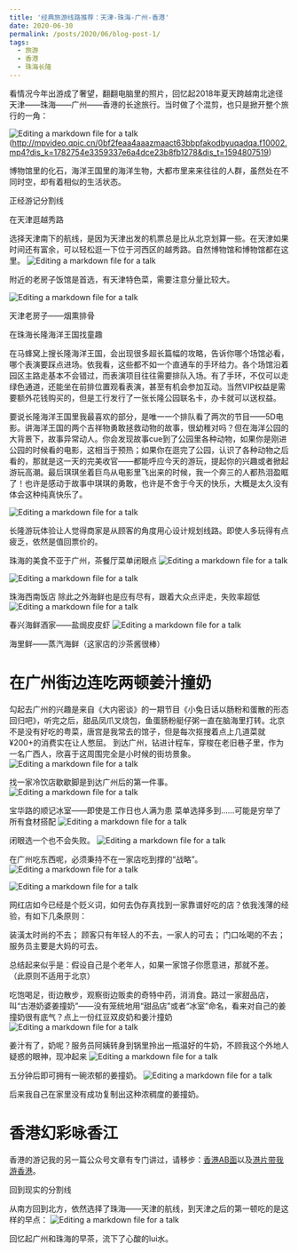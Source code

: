 ```yaml
---
title: '经典旅游线路推荐：天津-珠海-广州-香港'
date: 2020-06-30
permalink: /posts/2020/06/blog-post-1/
tags:
  - 旅游
  - 香港
  - 珠海长隆
---
```




看情况今年出游成了奢望，翻翻电脑里的照片，回忆起2018年夏天跨越南北途径天津——珠海——广州——香港的长途旅行。当时做了个混剪，也只是掀开整个旅行的一角：

![Editing a markdown file for a talk](/images/20200630/1.png)(http://mpvideo.qpic.cn/0bf2feaa4aaazmaact63bbpfakodbyuqadqa.f10002.mp4?dis_k=1782754e3359337e6a4dce23b8fb1278&dis_t=1594807519)


博物馆里的化石，海洋王国里的海洋生物，大都市里来来往往的人群，虽然处在不同时空，却有着相似的生活状态。


正经游记分割线



在天津逛越秀路

选择天津南下的航线，是因为天津出发的机票总是比从北京划算一些。在天津如果时间还有富余，可以轻松逛一下位于河西区的越秀路。自然博物馆和博物馆都在这里。
![Editing a markdown file for a talk](/images/20200630/1.png)

附近的老房子饭馆是首选，有天津特色菜，需要注意分量比较大。

![Editing a markdown file for a talk](/images/20200630/640.png)

天津老房子——烟熏排骨
 
在珠海长隆海洋王国找童趣

在马蜂窝上搜长隆海洋王国，会出现很多超长篇幅的攻略，告诉你哪个场馆必看，哪个表演要踩点进场。依我看，这些都不如一个直通车的手环给力。各个场馆沿着园区主路走基本不会错过，而表演项目往往需要排队入场。有了手环，不仅可以走绿色通道，还能坐在前排位置观看表演，甚至有机会参加互动。当然VIP权益是需要额外花钱购买的，但是工行发行了一张长隆公园联名卡，办卡就可以送权益。

要说长隆海洋王国里我最喜欢的部分，是唯一一个排队看了两次的节目——5D电影。讲海洋王国的两个吉祥物勇敢拯救动物的故事，很幼稚对吗？但在海洋公园的大背景下，故事异常动人。你会发现故事cue到了公园里各种动物，如果你是刚进公园的时候看的电影，这相当于预热；如果你在逛完了公园，认识了各种动物之后看的，那就是这一天的完美收官——都能呼应今天的游玩，提起你的兴趣或者掀起游玩高潮。最后琪琪坐着巨鸟从电影里飞出来的时候，我一个奔三的人都热泪盈眶了！也许是感动于故事中琪琪的勇敢，也许是不舍于今天的快乐，大概是太久没有体会这种纯真快乐了。

![Editing a markdown file for a talk](/images/20200630/640.gif)


长隆游玩体验让人觉得商家是从顾客的角度用心设计规划线路。即使人多玩得有点疲乏，依然是值回票价的。

珠海的美食不亚于广州，茶餐厅菜单闭眼点
![Editing a markdown file for a talk](/images/20200630/640-2.jpeg)


![Editing a markdown file for a talk](/images/20200630/640-3.png)

珠海西南饭店
 除此之外海鲜也是应有尽有，跟着大众点评走，失败率超低
![Editing a markdown file for a talk](/images/20200630/640-3.png)

春兴海鲜酒家——盐焗皮皮虾
![Editing a markdown file for a talk](/images/20200630/640-5.png)

海里鲜——蒸汽海鲜（这家店的沙茶酱很棒）

在广州街边连吃两顿姜汁撞奶
======
勾起去广州的兴趣是来自《大内密谈》的一期节目《小兔日话以肠粉和蛋散的形态回归吧》，听完之后，甜品凤爪叉烧包，鱼蛋肠粉艇仔粥一直在脑海里打转。北京不是没有好吃的粤菜，唐宫是我常去的馆子，但是每次抠搜着点上几道菜就¥200+的消费实在让人憋屈。
到达广州，钻进计程车，穿梭在老旧巷子里，作为一名广西人，欣喜于这周围完全是小时候的街坊景象。
![Editing a markdown file for a talk](/images/20200630/1.png)

找一家冷饮店歇歇脚是到达广州后的第一件事。
![Editing a markdown file for a talk](/images/20200630/640-3.jpeg)

宝华路的顺记冰室——即使是工作日也人满为患
菜单选择多到……可能是穷举了所有食材搭配
![Editing a markdown file for a talk](/images/20200630/640-4.png)

闭眼选一个也不会失败。
![Editing a markdown file for a talk](/images/20200630/640-5.png)

在广州吃东西呢，必须秉持不在一家店吃到撑的“战略”。
![Editing a markdown file for a talk](/images/20200630/640-6.png)

![Editing a markdown file for a talk](/images/20200630/7.png)

网红店如今已经是个贬义词，如何去伪存真找到一家靠谱好吃的店？依我浅薄的经验，有如下几条原则：

装潢太时尚的不去；
顾客只有年轻人的不去，一家人的可去；
门口吆喝的不去；
服务员主要是大妈的可去。

总结起来似乎是：假设自己是个老年人，如果一家馆子你愿意进，那就不差。
（此原则不适用于北京）

吃饱喝足，街边散步，观察街边贩卖的奇特中药，消消食。路过一家甜品店，叫“古港奶婆姜撞奶”——没有笼统地用“甜品店”或者“冰室”命名，看来对自己的姜撞奶很有底气？点上一份红豆双皮奶和姜汁撞奶
![Editing a markdown file for a talk](/images/20200630/8.jpeg)

姜汁有了，奶呢？服务员阿姨转身到锅里拎出一瓶温好的牛奶，不顾我这个外地人疑惑的眼神，现冲起来
![Editing a markdown file for a talk](/images/20200630/2.gif)

五分钟后即可拥有一碗浓郁的姜撞奶。
![Editing a markdown file for a talk](/images/20200630/3.gif)

后来我自己在家里没有成功复制出这种浓稠度的姜撞奶。

香港幻彩咏香江
======
香港的游记我的另一篇公众号文章有专门讲过，请移步：[香港AB面](https://ilixiaoqin.github.io/posts/2018/11/blog-post-1/)以及[港片带我游香港](https://ilixiaoqin.github.io/posts/2018/10/blog-post-1/)。

回到现实的分割线


从南方回到北方，依然选择了珠海——天津的航线，到天津之后的第一顿吃的是这样的早点：
![Editing a markdown file for a talk](/images/20200630/9.jpeg)

回忆起广州和珠海的早茶，流下了心酸的lui水。




